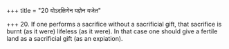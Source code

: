+++
title = "20 योऽदक्षिणेन यज्ञेन यजेत"

+++
20. If one performs a sacrifice without a sacrificial gift, that sacrifice is burnt (as it were) lifeless (as it were). In that case one should give a fertile land as a sacrificial gift (as an expiation).

